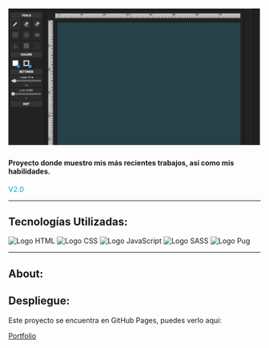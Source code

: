 <h1 style="text-align: center;> Portfolio Web :bookmark_tabs: </h1>
<div style="text-align: center"> 
    <img src="https://github.com/AletzMan/aletzman.github.io/blob/main/assets/photos/project_0.jpg"/>
</div>
<br>
<h4>Proyecto donde muestro mis más recientes trabajos, así como mis habilidades.</h4> 
<span style="color:#00ACB4">V2.0</span>

------------
<h2>Tecnologías Utilizadas:</h2>
<div display:flex; flex-direction:column; margin:15px">
        <img style="width:40px" src="https://www.w3.org/html/logo/downloads/HTML5_Badge.svg" title="Logo HTML"/>
        <img style="width:40px" src="https://upload.wikimedia.org/wikipedia/commons/6/62/CSS3_logo.svg" title="Logo CSS"/>
        <img style="width:40px" src="https://upload.wikimedia.org/wikipedia/commons/6/6a/JavaScript-logo.png" title="Logo JavaScript"/>
        <img style="width:40px" src="https://sass-lang.com/assets/img/logos/logo-b6e1ef6e.svg" title="Logo SASS"/>
        <img style="width:40px" src="https://cdn.worldvectorlogo.com/logos/pug.svg" title="Logo Pug"/>
</div>

----
<h2>About:</h2>

<h2>Despliegue:</h2>
Este proyecto se encuentra en GitHub Pages, puedes verlo aqui: 

[Portfolio](https://aletzman.github.io/ "Portfolio")
